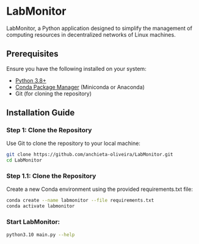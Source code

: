 # LabMonitor
LabMonitor, a Python application designed to simplify the management of computing resources in decentralized networks of Linux machines.


## Prerequisites

Ensure you have the following installed on your system:
- [Python 3.8+](https://www.python.org/downloads/)
- [Conda Package Manager](https://docs.conda.io/en/latest/miniconda.html) (Miniconda or Anaconda)
- Git (for cloning the repository)

## Installation Guide

### Step 1: Clone the Repository
Use Git to clone the repository to your local machine:
```bash
git clone https://github.com/anchieta-oliveira/LabMonitor.git
cd LabMonitor
```

### Step 1.1: Clone the Repository
Create a new Conda environment using the provided requirements.txt file:
```bash
conda create --name labmonitor --file requirements.txt
conda activate labmonitor
```

### Start LabMonitor:
```bash
python3.10 main.py --help
```